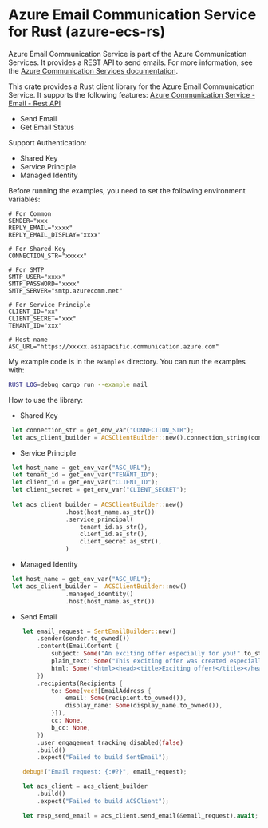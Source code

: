 # Azure Email Communication Service  for Rust (azure-ecs-rs)

Azure Email Communication Service is part of the Azure Communication Services. It provides a REST API to send emails.
For more information, see the [Azure Communication Services documentation](https://learn.microsoft.com/en-us/azure/communication-services/).

This crate provides a Rust client library for the Azure Email Communication Service. It supports the following features:
[Azure Communication Service - Email - Rest API](https://learn.microsoft.com/en-us/rest/api/communication/email/send?tabs=HTTP)
- Send Email
- Get Email Status

Support Authentication:
- Shared Key
- Service Principle
- Managed Identity


Before running the examples, you need to set the following environment variables:

```aiignore
# For Common
SENDER="xxx
REPLY_EMAIL="xxxx"
REPLY_EMAIL_DISPLAY="xxxx"

# For Shared Key
CONNECTION_STR="xxxxx"

# For SMTP
SMTP_USER="xxxx"
SMTP_PASSWORD="xxxx"
SMTP_SERVER="smtp.azurecomm.net"

# For Service Principle
CLIENT_ID="xx"
CLIENT_SECRET="xxx"
TENANT_ID="xxx"

# Host name
ASC_URL="https://xxxxx.asiapacific.communication.azure.com"

```
My example code is in the `examples` directory. You can run the examples with:
```sh
RUST_LOG=debug cargo run --example mail
```
How to use the library:
- Shared Key
```rust
 let connection_str = get_env_var("CONNECTION_STR");
 let acs_client_builder = ACSClientBuilder::new().connection_string(connection_str.as_str())
```
- Service Principle
```rust
 let host_name = get_env_var("ASC_URL");
 let tenant_id = get_env_var("TENANT_ID");
 let client_id = get_env_var("CLIENT_ID");
 let client_secret = get_env_var("CLIENT_SECRET");
 
 let acs_client_builder = ACSClientBuilder::new()
                .host(host_name.as_str())
                .service_principal(
                    tenant_id.as_str(),
                    client_id.as_str(),
                    client_secret.as_str(),
                )
```
- Managed Identity
```rust
 let host_name = get_env_var("ASC_URL");
 let acs_client_builder =  ACSClientBuilder::new()
                .managed_identity()
                .host(host_name.as_str())
```

- Send Email
```rust
    let email_request = SentEmailBuilder::new()
        .sender(sender.to_owned())
        .content(EmailContent {
            subject: Some("An exciting offer especially for you!".to_string()),
            plain_text: Some("This exciting offer was created especially for you, our most loyal customer.".to_string()),
            html: Some("<html><head><title>Exciting offer!</title></head><body><h1>This exciting offer was created especially for you, our most loyal customer.</h1></body></html>".to_string()),
        })
        .recipients(Recipients {
            to: Some(vec![EmailAddress {
                email: Some(recipient.to_owned()),
                display_name: Some(display_name.to_owned()),
            }]),
            cc: None,
            b_cc: None,
        })
        .user_engagement_tracking_disabled(false)
        .build()
        .expect("Failed to build SentEmail");

    debug!("Email request: {:#?}", email_request);

    let acs_client = acs_client_builder
        .build()
        .expect("Failed to build ACSClient");

    let resp_send_email = acs_client.send_email(&email_request).await;
```